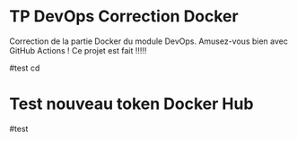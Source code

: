 # TP DevOps Correction Docker

Correction de la partie Docker du module DevOps. Amusez-vous bien avec GitHub Actions !
Ce projet est fait !!!!!

#test cd
# Test nouveau token Docker Hub
#test
